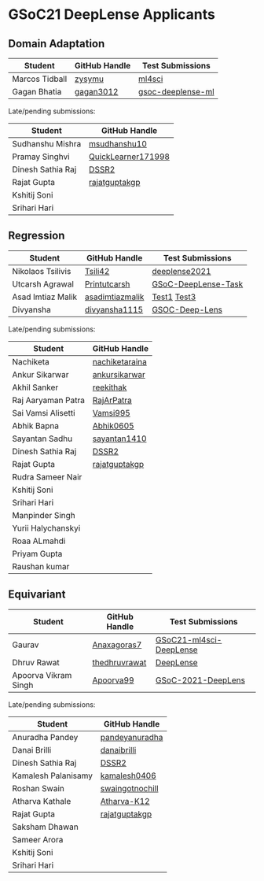 # GSoC21 DeepLense Applicants

## Domain Adaptation

| Student                 | GitHub Handle                                               | Test Submissions                                                    |
| ----------------------- | ----------------------------------------------------------- | ------------------------------------------------------------------- |
| Marcos Tidball          | [zysymu](https://github.com/zysymu)                         | [ml4sci](https://github.com/zysymu/ml4sci)                          |
| Gagan Bhatia            | [gagan3012](https://github.com/gagan3012)                   | [gsoc-deeplense-ml](https://github.com/gagan3012/gsoc-deeplense-ml) |

Late/pending submissions:

| Student                 | GitHub Handle                                               |                                                    
| ----------------------- | ----------------------------------------------------------- |
| Sudhanshu Mishra        | [msudhanshu10](https://github.com/msudhanshu10)             |                                                                     
| Pramay Singhvi          | [QuickLearner171998](https://github.com/QuickLearner171998) |                                                                     
| Dinesh Sathia Raj       | [DSSR2](https://github.com/dssr2)                           |                                                                     
| Rajat Gupta             | [rajatguptakgp](https://github.com/rajatguptakgp)           |                                                                     
| Kshitij Soni            |                                                             |                                                                     
| Srihari Hari            |                                                             |                                                                     

## Regression

| Student                 | GitHub Handle                                          | Test Submissions                                                           |
| ----------------------- | ------------------------------------------------------ |--------------------------------------------------------------------------- |
| Nikolaos Tsilivis       | [Tsili42](https://github.com/Tsili42)                  | [deeplense2021](https://github.com/Tsili42/deeplense2021)                  |
| Utcarsh Agrawal         | [Printutcarsh](https://github.com/Printutcarsh)        | [GSoC-DeepLense-Task](https://github.com/Printutcarsh/GSoC-DeepLense-Task) |
| Asad Imtiaz Malik       | [asadimtiazmalik](https://github.com/asadimtiazmalik)  | [Test1](https://github.com/asadimtiazmalik/Simulating-the-Superfluid-Dark-Matter-using-PyAutolens) [Test3](https://github.com/asadimtiazmalik/Deep-Regression-Techniques-for-Decoding-Dark-Matter-with-Strong-Gravitational-Lensing-) |
| Divyansha               | [divyansha1115](https://github.com/divyansha1115)      | [GSOC-Deep-Lens](https://github.com/divyansha1115/GSOC-Deep-Lens)          |

Late/pending submissions:

| Student                 | GitHub Handle                                          |
| ----------------------- | ------------------------------------------------------ |
| Nachiketa               | [nachiketaraina](http://www.github.com/nachiketaraina) |                                                                            
| Ankur Sikarwar          | [ankursikarwar](https://github.com/ankursikarwar)      |                                                                            
| Akhil Sanker            | [reekithak](https://github.com/reekithak)              |                                                                            
| Raj Aaryaman Patra      | [RajArPatra](https://github.com/RajArPatra)            |                                                                            
| Sai Vamsi Alisetti      | [Vamsi995](https://github.com/Vamsi995)                |                                                                           
| Abhik Bapna             | [Abhik0605](https://github.com/Abhik0605)              |                                                                            
| Sayantan Sadhu          | [sayantan1410](https://github.com/sayantan1410)        |                                                                            
| Dinesh Sathia Raj       | [DSSR2](https://github.com/dssr2)                      |                                                                            
| Rajat Gupta             | [rajatguptakgp](https://github.com/rajatguptakgp)      |                                                                            
| Rudra Sameer Nair       |                                                        |                                                                            
| Kshitij Soni            |                                                        |                                                                            
| Srihari Hari            |                                                        |                                                                            
| Manpinder Singh         |                                                        |                                                                              
| Yurii Halychanskyi      |                                                        |                                                                            
| Roaa ALmahdi            |                                                        |                                                                            
| Priyam Gupta            |                                                        |                                                                            
| Raushan kumar           |                                                        |                                                                            

## Equivariant

| Student                 | GitHub Handle                                         | Test Submissions                                                                  |
| ----------------------- | ----------------------------------------------------- | --------------------------------------------------------------------------------- |
| Gaurav                  | [Anaxagoras7](https://github.com/Anaxagoras7)         | [GSoC21-ml4sci-DeepLense](https://github.com/Anaxagoras7/GSoC21-ml4sci-DeepLense) |
| Dhruv Rawat             | [thedhruvrawat](https://github.com/thedhruvrawat)     | [DeepLense](https://github.com/thedhruvrawat/DeepLense)                           |
| Apoorva Vikram Singh    | [Apoorva99](https://github.com/Apoorva99)             | [GSoC-2021-DeepLens](https://github.com/Apoorva99/GSoC-2021-DeepLens)             |

Late/pending submissions:

| Student                 | GitHub Handle                                         |                                                                  
| ----------------------- | ----------------------------------------------------- |
| Anuradha Pandey         | [pandeyanuradha](https://github.com/pandeyanuradha)   |                                                                                   
| Danai Brilli            | [danaibrilli](https://github.com/danaibrilli)         |                                                                                   
| Dinesh Sathia Raj       | [DSSR2](https://github.com/dssr2)                     |                                                                                   
| Kamalesh Palanisamy     | [kamalesh0406](https://github.com/kamalesh0406)       |                                                                                   
| Roshan Swain            | [swaingotnochill](https://github.com/swaingotnochill) |                                                                                   
| Atharva Kathale         | [Atharva-K12](https://github.com/Atharva-K12)         |                                                                                   
| Rajat Gupta             | [rajatguptakgp](https://github.com/rajatguptakgp)     |                                                                                   
| Saksham Dhawan          |                                                       |                                                                                   
| Sameer Arora            |                                                       |                                                                                   
| Kshitij Soni            |                                                       |                                                                                   
| Srihari Hari            |                                                       |                                                                                   
